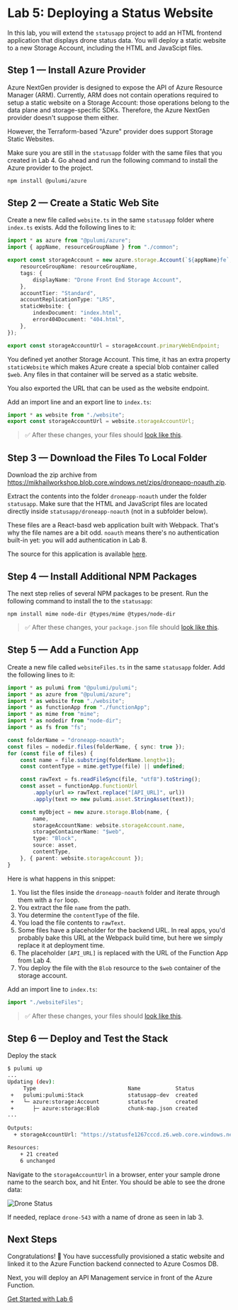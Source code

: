 # Lab 5: Deploying a Status Website

In this lab, you will extend the `statusapp` project to add an HTML frontend application that displays drone status data. You will deploy a static website to a new Storage Account, including the HTML and JavaScipt files.

## Step 1 &mdash; Install Azure Provider

Azure NextGen provider is designed to expose the API of Azure Resource Manager (ARM). Currently, ARM does not contain operations required to setup a static website on a Storage Account: those operations belong to the data plane and storage-specific SDKs. Therefore, the Azure NextGen provider doesn't suppose them either.

However, the Terraform-based "Azure" provider does support Storage Static Websites.

Make sure you are still in the `statusapp` folder with the same files that you created in Lab 4. Go ahead and run the following command to install the Azure provider to the project.

```bash
npm install @pulumi/azure
```

## Step 2 &mdash; Create a Static Web Site

Create a new file called `website.ts` in the same `statusapp` folder where `index.ts` exists. Add the following lines to it:

```ts
import * as azure from "@pulumi/azure";
import { appName, resourceGroupName } from "./common";

export const storageAccount = new azure.storage.Account(`${appName}fe`, {
    resourceGroupName: resourceGroupName,
    tags: {
        displayName: "Drone Front End Storage Account",
    },    
    accountTier: "Standard",
    accountReplicationType: "LRS",
    staticWebsite: {
        indexDocument: "index.html",
        error404Document: "404.html",
    },
});

export const storageAccountUrl = storageAccount.primaryWebEndpoint;
```

You defined yet another Storage Account. This time, it has an extra property `staticWebsite` which makes Azure create a special blob container called `$web`. Any files in that container will be served as a static website.

You also exported the URL that can be used as the website endpoint.

Add an import line and an export line to `index.ts`:

```ts
import * as website from "./website";
export const storageAccountUrl = website.storageAccountUrl;
```

> :white_check_mark: After these changes, your files should [look like this](./code/step2).

## Step 3 &mdash; Download the Files To Local Folder

Download the zip archive from https://mikhailworkshop.blob.core.windows.net/zips/droneapp-noauth.zip.

Extract the contents into the folder `droneapp-noauth` under the folder `statusapp`. Make sure that the HTML and JavaScript files are located directly inside `statusapp/droneapp-noauth` (not in a subfolder below).

These files are a React-basd web application built with Webpack. That's why the file names are a bit odd. `noauth` means there's no authentication built-in yet: you will add authentication in Lab 8.

The source for this application is available [here](https://github.com/mikhailshilkov/azure-serverveless-workshop/tree/master/website/noauth).

## Step 4 &mdash; Install Additional NPM Packages

The next step relies of several NPM packages to be present. Run the following command to install the to the `statusapp`:

```
npm install mime node-dir @types/mime @types/node-dir
```

> :white_check_mark: After these changes, your `package.json` file should [look like this](./code/step4/package.json).

## Step 5 &mdash; Add a Function App

Create a new file called `websiteFiles.ts` in the same `statusapp` folder. Add the following lines to it:

```ts
import * as pulumi from "@pulumi/pulumi";
import * as azure from "@pulumi/azure";
import * as website from "./website";
import * as functionApp from "./functionApp";
import * as mime from "mime";
import * as nodedir from "node-dir";
import * as fs from "fs";

const folderName = "droneapp-noauth";
const files = nodedir.files(folderName, { sync: true });
for (const file of files) {
    const name = file.substring(folderName.length+1);
    const contentType = mime.getType(file) || undefined;

    const rawText = fs.readFileSync(file, "utf8").toString();
    const asset = functionApp.functionUrl
        .apply(url => rawText.replace("[API_URL]", url))
        .apply(text => new pulumi.asset.StringAsset(text));

    const myObject = new azure.storage.Blob(name, {
        name,
        storageAccountName: website.storageAccount.name,
        storageContainerName: "$web",
        type: "Block",
        source: asset,
        contentType,
    }, { parent: website.storageAccount });
}
```

Here is what happens in this snippet:

1. You list the files inside the `droneapp-noauth` folder and iterate through them with a `for` loop.
2. You extract the file `name` from the path.
3. You determine the `contentType` of the file.
4. You load the file contents to `rawText`.
5. Some files have a placeholder for the backend URL. In real apps, you'd probably bake this URL at the Webpack build time, but here we simply replace it at deployment time.
6. The placeholder `[API_URL]` is replaced with the URL of the Function App from Lab 4.
7. You deploy the file with the `Blob` resource to the `$web` container of the storage account.

Add an import line to `index.ts`:

```ts
import "./websiteFiles";
```

> :white_check_mark: After these changes, your files should [look like this](./code/step5).

## Step 6 &mdash; Deploy and Test the Stack

Deploy the stack

```bash
$ pulumi up
...
Updating (dev):
     Type                             Name           Status      
 +   pulumi:pulumi:Stack              statusapp-dev  created     
 +   └─ azure:storage:Account         statusfe       created     
 +      ├─ azure:storage:Blob         chunk-map.json created    
...    
 
Outputs:
  + storageAccountUrl: "https://statusfe1267cccd.z6.web.core.windows.net/"

Resources:
    + 21 created
    6 unchanged
```

Navigate to the `storageAccountUrl` in a browser, enter your sample drone name to the search box, and hit Enter. You should be able to see the drone data:

![Drone Status](./img/dronesite.png)

If needed, replace `drone-543` with a name of drone as seen in lab 3.

## Next Steps

Congratulations! :tada: You have successfully provisioned a static website and linked it to the Azure Function backend connected to Azure Cosmos DB.

Next, you will deploy an API Management service in front of the Azure Function.

[Get Started with Lab 6](../06-api/README.md)
